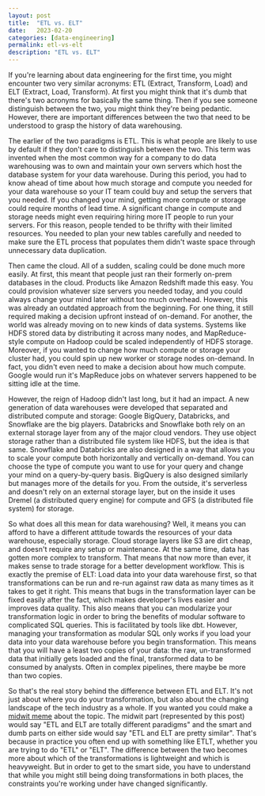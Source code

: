```yaml
---
layout: post
title:  "ETL vs. ELT"
date:   2023-02-20
categories: [data-engineering]
permalink: etl-vs-elt
description: "ETL vs. ELT"
---
```


If you're learning about data engineering for the first time, you might encounter two very similar acronyms: ETL (Extract, Transform, Load) and ELT (Extract, Load, Transform). At first you might think that it's dumb that there's two acronyms for basically the same thing. Then if you see someone distinguish between the two, you might think they're being pedantic. However, there are important differences between the two that need to be understood to grasp the history of data warehousing.

The earlier of the two paradigms is ETL. This is what people are likely to use by default if they don't care to distinguish between the two. This term was invented when the most common way for a company to do data warehousing was to own and maintain your own servers which host the database system for your data warehouse. During this period, you had to know ahead of time about how much storage and compute you needed for your data warehouse so your IT team could buy and setup the servers that you needed. If you changed your mind, getting more compute or storage could require months of lead time. A significant change in compute and storage needs might even requiring hiring more IT people to run your servers. For this reason, people tended to be thrifty with their limited resources. You needed to plan your new tables carefully and needed to make sure the ETL process that populates them didn't waste space through unnecessary data duplication.

Then came the cloud. All of a sudden, scaling could be done much more easily. At first, this meant that people just ran their formerly on-prem databases in the cloud. Products like Amazon Redshift made this easy. You could provision whatever size servers you needed today, and you could always change your mind later without too much overhead. However, this was already an outdated approach from the beginning. For one thing, it still required making a decision upfront instead of on-demand. For another, the world was already moving on to new kinds of data systems. Systems like HDFS stored data by distributing it across many nodes, and MapReduce-style compute on Hadoop could be scaled  independently of HDFS storage. Moreover, if you wanted to change how much compute or storage your cluster had, you could spin up new worker or storage nodes on-demand. In fact, you didn't even need to make a decision about how much compute. Google would run it's MapReduce jobs on whatever servers happened to be sitting idle at the time.

However, the reign of Hadoop didn't last long, but it had an impact. A new generation of data warehouses were developed that separated and distributed compute and storage: Google BigQuery, Databricks, and Snowflake are the big players. Databricks and Snowflake both rely on an external storage layer from any of the major cloud vendors. They use object storage rather than a distributed file system like HDFS, but the idea is that same. Snowflake and Databricks are also designed in a way that allows you to scale your compute both horizontally and vertically on-demand. You can choose the type of compute you want to use for your query and change your mind on a query-by-query basis. BigQuery is also designed similarly but manages more of the details for you. From the outside, it's serverless and doesn't rely on an external storage layer, but on the inside it uses Dremel (a distributed query engine) for compute and GFS (a distributed file system) for storage.

So what does all this mean for data warehousing? Well, it means you can afford to have a different attitude towards the resources of your data warehouse, especially storage. Cloud storage layers like S3 are dirt cheap, and doesn't require any setup or maintenance. At the same time, data has gotten more complex to transform. That means that now more than ever, it makes sense to trade storage for a better development workflow. This is exactly the premise of ELT: Load data into your data warehouse first, so that transformations can be run and re-run against raw data as many times as it takes to get it right. This means that bugs in the transformation layer can be fixed easily after the fact, which makes developer's lives easier and improves data quality. This also means that you can modularize your transformation logic in order to bring the benefits of modular software to complicated SQL queries. This is facilitated by tools like dbt. However, managing your transformation as modular SQL only works if you load your data into your data warehouse before you begin transformation. This means that you will have a least two copies of your data: the raw, un-transformed data that initially gets loaded and the final, transformed data to be consumed by analysts. Often in complex pipelines, there maybe be more than two copies.

So that's the real story behind the difference between ETL and ELT. It's not just about where you do your transformation, but also about the changing landscape of the tech industry as a whole. If you wanted you could make a [midwit meme](https://knowyourmeme.com/memes/iq-bell-curve-midwit) about the topic. The midwit part (represented by this post) would say "ETL and ELT are totally different paradigms" and the smart and dumb parts on either side would say "ETL and ELT are pretty similar". That's because in practice you often end up with something like ETLT, whether you are trying to do "ETL" or "ELT". The difference between the two becomes more about which of the transformations is lightweight and which is heavyweight. But in order to get to the smart side, you have to understand that while you might still being doing transformations in both places, the constraints you're working under have changed significantly.